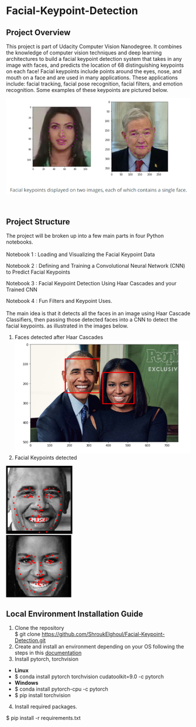 # Facial-Keypoint-Detection
## Project Overview
This project is part of Udacity Computer Vision Nanodegree. It combines the knowledge of computer vision techniques and deep learning architectures to build a facial keypoint detection system that takes in any image with faces, and predicts the location of 68 distinguishing keypoints on each face!
Facial keypoints include points around the eyes, nose, and mouth on a face and are used in many applications. These applications include: facial tracking, facial pose recognition, facial filters, and emotion recognition. Some examples of these keypoints are pictured below.

![](images/Facial_Keypoints.PNG)<br/> 
  
<br/>    

## Project Structure
The project will be broken up into a few main parts in four Python notebooks.<br/>    
Notebook 1 : Loading and Visualizing the Facial Keypoint Data

Notebook 2 : Defining and Training a Convolutional Neural Network (CNN) to Predict Facial Keypoints

Notebook 3 : Facial Keypoint Detection Using Haar Cascades and your Trained CNN

Notebook 4 : Fun Filters and Keypoint Uses.<br/>    
The main idea is that it detects all the faces in an image using Haar Cascade Classifiers, then passing those detected faces into a CNN to detect the facial keypoints. as illustrated in the images below.<br/>
1) Faces detected after Haar Cascades
![](images/Haar_Cascade_Result.PNG)<br/>
2) Facial Keypoints detected <br/>

![](images/result1.PNG) <br/>
![](images/result2.PNG) <br/>

## Local Environment Installation Guide
1) Clone the repository<br/>
$ git clone https://github.com/ShroukElghoul/Facial-Keypoint-Detection.git<br/>
2) Create and install an environment depending on your OS following the steps in this [documentation](https://docs.conda.io/projects/conda/en/latest/user-guide/tasks/manage-environments.html)<br/>
3) Install pytorch, torchvision
- **Linux**<br/>
- $ conda install pytorch torchvision cudatoolkit=9.0 -c pytorch <br/>
- **Windows**<br/>
- $ conda install pytorch-cpu -c pytorch<br/>
- $ pip install torchvision<br/>
4) Install required packages.<br/>

$ pip install -r requirements.txt

